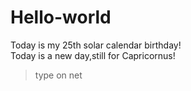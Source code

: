 # Hello-world
Today is my 25th solar calendar birthday!   
Today is a new day,still for Capricornus!
> type on net

